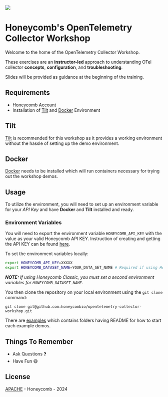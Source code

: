 ![](https://www.honeycomb.io/wp-content/themes/honeycomb/assets/img/logo_white.svg)

# Honeycomb's OpenTelemetry Collector Workshop

Welcome to the home of the OpenTelemetry Collector Workshop.

These exercises are an **instructor-led** approach to understanding OTel collector **concepts**, **configuration**, and **troubleshooting**.

Slides will be provided as guidance at the beginning of the training.

## Requirements

- [Honeycomb Account](https://ui.honeycomb.io/signup)
- Installation of [Tilt](https://tilt.dev/) and [Docker](https://www.docker.com) Environment

## Tilt

[Tilt](https://docs.tilt.dev/install.html) is recommended for this workshop as it provides a working environment without the hassle of setting up the demo environment.

## Docker

[Docker](https://docs.docker.com/get-docker/) needs to be installed which will run containers necessary for trying out the workshop demos.

## Usage

To utilize the environment, you will need to set up an environment variable for your _API Key_ and have **Docker** and **Tilt** installed and ready.

### Environment Variables

You will need to export the environment variable `HONEYCOMB_API_KEY` with the value as your valid Honeycomb API KEY. Instruction of creating and getting the API KEY can be found [here](https://docs.honeycomb.io/get-started/configure/environments/manage-api-keys/).

To set the environment variables locally: 

```sh
export HONEYCOMB_API_KEY=XXXXX
export HONEYCOMB_DATASET_NAME=YOUR_DATA_SET_NAME # Required if using Honeycomb Classic
```

_**NOTE:** If using Honeycomb Classic, you must set a second environment variables for `HONEYCOMB_DATASET_NAME`._

You then clone the repository on your local environment using the `git clone` command:

```
git clone git@github.com:honeycombio/opentelemetry-collector-workshop.git
```

There are [examples](./examples) which contains folders having README for how to start each example demos.

## Things To Remember

- Ask Questions :question:
- Have Fun :smile:

## License

[APACHE](LICENSE) - Honeycomb - 2024
